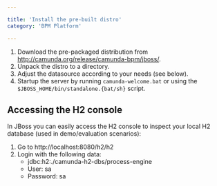 ```yaml
---

title: 'Install the pre-built distro'
category: 'BPM Platform'

---
```



1. Download the pre-packaged distribution from http://camunda.org/release/camunda-bpm/jboss/.
2. Unpack the distro to a directory.
3. Adjust the datasource according to your needs (see below).
4. Startup the server by running `camunda-welcome.bat` or using the `$JBOSS_HOME/bin/standalone.{bat/sh}` script.


## Accessing the H2 console

In JBoss you can easily access the H2 console to inspect your local H2 database (used in demo/evaluation scenarios):

1.  Go to http://localhost:8080/h2/h2
2.  Login with the following data:
    *   jdbc:h2:./camunda-h2-dbs/process-engine
    *   User: sa
    *   Password: sa